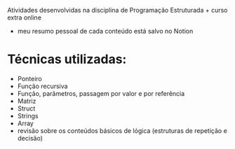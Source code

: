 Atividades desenvolvidas na disciplina de Programação Estruturada + curso extra online
 * meu resumo pessoal de cada conteúdo está salvo no Notion

# Técnicas utilizadas:
<ul>
  <li>Ponteiro</li>
  <li>Função recursiva</li>
  <li>Função, parâmetros, passagem por valor e por referência</li>
  <li>Matriz</li>
  <li>Struct</li>
  <li>Strings</li>
  <li>Array</li>
  <li>revisão sobre os conteúdos básicos de lógica (estruturas de repetição e decisão)</li>
</ul>
